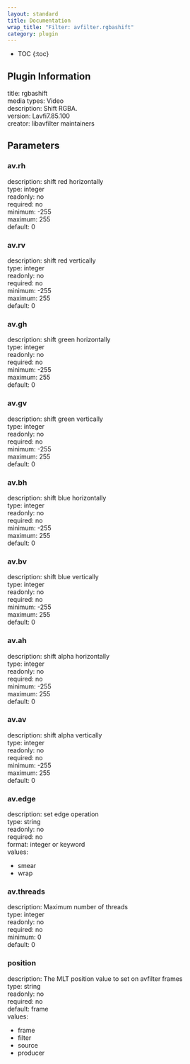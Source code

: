 ```yaml
---
layout: standard
title: Documentation
wrap_title: "Filter: avfilter.rgbashift"
category: plugin
---
```

* TOC
{:toc}

## Plugin Information

title: rgbashift  
media types:
Video  
description: Shift RGBA.  
version: Lavfi7.85.100  
creator: libavfilter maintainers  

## Parameters

### av.rh

  
description:
shift red horizontally  
type: integer  
readonly: no  
required: no  
minimum: -255  
maximum: 255  
default: 0  

### av.rv

  
description:
shift red vertically  
type: integer  
readonly: no  
required: no  
minimum: -255  
maximum: 255  
default: 0  

### av.gh

  
description:
shift green horizontally  
type: integer  
readonly: no  
required: no  
minimum: -255  
maximum: 255  
default: 0  

### av.gv

  
description:
shift green vertically  
type: integer  
readonly: no  
required: no  
minimum: -255  
maximum: 255  
default: 0  

### av.bh

  
description:
shift blue horizontally  
type: integer  
readonly: no  
required: no  
minimum: -255  
maximum: 255  
default: 0  

### av.bv

  
description:
shift blue vertically  
type: integer  
readonly: no  
required: no  
minimum: -255  
maximum: 255  
default: 0  

### av.ah

  
description:
shift alpha horizontally  
type: integer  
readonly: no  
required: no  
minimum: -255  
maximum: 255  
default: 0  

### av.av

  
description:
shift alpha vertically  
type: integer  
readonly: no  
required: no  
minimum: -255  
maximum: 255  
default: 0  

### av.edge

  
description:
set edge operation  
type: string  
readonly: no  
required: no  
format: integer or keyword  
values:  

* smear
* wrap

### av.threads

  
description:
Maximum number of threads  
type: integer  
readonly: no  
required: no  
minimum: 0  
default: 0  

### position

  
description:
The MLT position value to set on avfilter frames  
type: string  
readonly: no  
required: no  
default: frame  
values:  

* frame
* filter
* source
* producer

